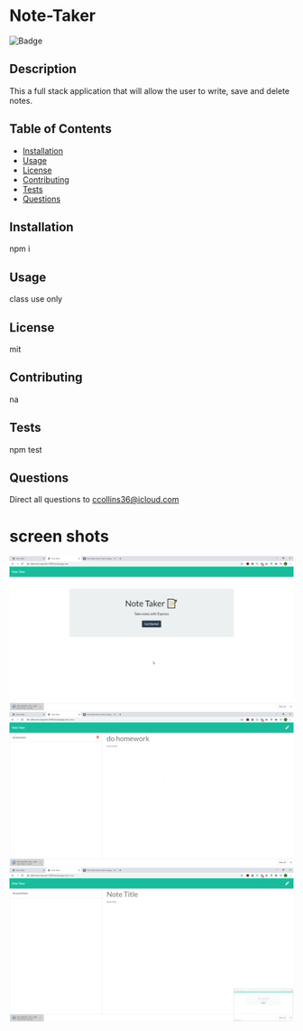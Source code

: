 # Note-Taker

  ![Badge](https://img.shields.io/badge/License-mit-RED)

## Description
 This a full stack application that will allow the user to write, save and delete notes.
 ## Table of Contents

 * [Installation](#installation)
 * [Usage](#usage)
 * [License](#license)
 * [Contributing](contributing)
 * [Tests](tests)
 * [Questions](questions)

 ## Installation
 npm i
 ## Usage
 class use only
 ## License
 mit
 ## Contributing
 na
 ## Tests
 npm test
 ## Questions
 Direct all questions to ccollins36@icloud.com

 # screen shots
 ![screenshot](/images/notetaker1.png)
 ![screenshot](/images/notetaker2.png)
 ![screenshot](/images/notetaker3.png)
 

